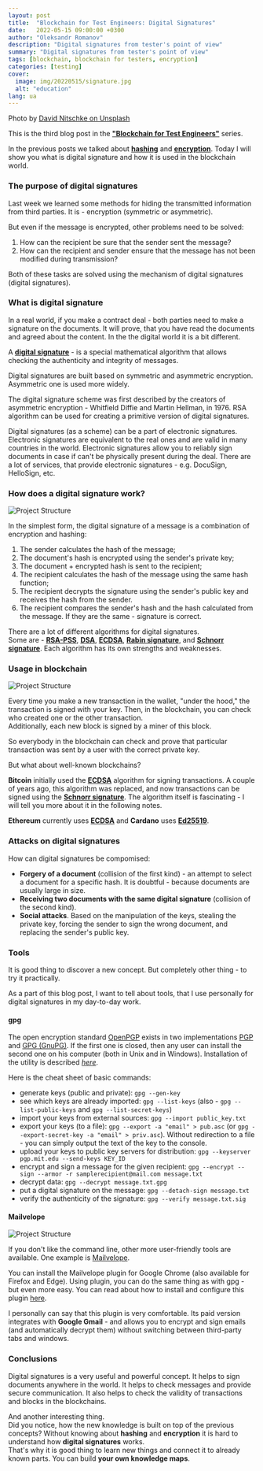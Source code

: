```yaml
---
layout: post
title:  "Blockchain for Test Engineers: Digital Signatures"
date:   2022-05-15 09:00:00 +0300
author: "Oleksandr Romanov"
description: "Digital signatures from tester's point of view"
summary: "Digital signatures from tester's point of view"
tags: [blockchain, blockchain for testers, encryption]
categories: [testing]
cover:
  image: img/20220515/signature.jpg
  alt: "education"
lang: ua
---
```


Photo by [David Nitschke on Unsplash](https://unsplash.com/photos/pegxjW_1YOU?utm_source=unsplash&utm_medium=referral&utm_content=creditShareLink)

This is the third blog post in the [**"Blockchain for Test Engineers"**](https://testengineeringnotes.com/posts/2022-04-24-blockchain-testing-mindmap/) series.  

In the previous posts we talked about **[hashing](https://testengineeringnotes.com/posts/2022-05-01-bchain-testing-1-hashing/)** and **[encryption](https://testengineeringnotes.com/posts/2022-05-08-bchain-testing-2-encryption/)**. Today I will show you what is digital signature and how it is used in the blockchain world.

### The purpose of digital signatures
Last week we learned some methods for hiding the transmitted information from third parties. It is - encryption (symmetric or asymmetric).

But even if the message is encrypted, other problems need to be solved:
1. How can the recipient be sure that the sender sent the message?
2. How can the recipient and sender ensure that the message has not been modified during transmission?  

Both of these tasks are solved using the mechanism of digital signatures (digital signatures).

### What is digital signature
In a real world, if you make a contract deal - both parties need to make a signature on the documents. It will prove, that you have read the documents and agreed about the content. In the the digital world it is a bit different. 

A **[digital signature](https://en.wikipedia.org/wiki/Digital_signature)** - is a special mathematical algorithm that allows checking the authenticity and integrity of messages.  

Digital signatures are built based on symmetric and asymmetric encryption. Asymmetric one is used more widely.  

The digital signature scheme was first described by the creators of asymmetric encryption - Whitfield Diffie and Martin Hellman, in 1976. RSA algorithm can be used for creating a primitive version of digital signatures.  

Digital signatures (as a scheme) can be a part of electronic signatures. Electronic signatures are equivalent to the real ones and are valid in many countries in the world. Electronic signatures allow you to reliably sign documents in case if can't be physically present during the deal. 
There are a lot of services, that provide electronic signatures - e.g. DocuSign, HelloSign, etc.

### How does a digital signature work?

![Project Structure](/img/20220515/howsignworks.png)

In the simplest form, the digital signature of a message is a combination of encryption and hashing:
 1. The sender calculates the hash of the message;
 2. The document's hash is encrypted using the sender's private key;
 3. The document + encrypted hash is sent to the recipient;
 4. The recipient calculates the hash of the message using the same hash function;
 5. The recipient decrypts the signature using the sender's public key and receives the hash from the sender.
 6. The recipient compares the sender's hash and the hash calculated from the message. If they are the same - signature is correct. 

There are a lot of different algorithms for digital signatures.  
Some are - **[RSA-PSS](https://en.wikipedia.org/wiki/RSA_(algorithm))**, **[DSA](https://en.wikipedia.org/wiki/Digital_Signature_Algorithm)**, **[ECDSA](https://en.wikipedia.org/wiki/Elliptic_Curve_Digital_Signature_Algorithm)**, **[Rabin signature](https://en.wikipedia.org/wiki/Rabin_signature_algorithm)**, and **[Schnorr signature](https://en.wikipedia.org/wiki/Schnorr_signature)**. Each algorithm has its own strengths and weaknesses. 

### Usage in blockchain

![Project Structure](/img/20220515/signblockchain.png)

Every time you make a new transaction in the wallet, "under the hood," the transaction is signed with your key. Then, in the blockchain, you can check who created one or the other transaction.  
Additionally, each new block is signed by a miner of this block.  

So everybody in the blockchain can check and prove that particular transaction was sent by a user with the correct private key.

But what about well-known blockchains?

**Bitcoin** initially used the **[ECDSA](https://en.wikipedia.org/wiki/Elliptic_Curve_Digital_Signature_Algorithm)** algorithm for signing transactions. A couple of years ago, this algorithm was replaced, and now transactions can be signed using the **[Schnorr signature](https://en.wikipedia.org/wiki/Schnorr_signature)**. The algorithm itself is fascinating - I will tell you more about it in the following notes.  

**Ethereum** currently uses **[ECDSA](https://en.wikipedia.org/wiki/Elliptic_Curve_Digital_Signature_Algorithm)** and **Cardano** uses **[Ed25519](https://en.wikipedia.org/wiki/Curve25519)**.

### Attacks on digital signatures
How can digital signatures be compomised:
 - **Forgery of a document** (collision of the first kind) - an attempt to select a document for a specific hash. It is doubtful - because documents are usually large in size.
 - **Receiving two documents with the same digital signature** (collision of the second kind).
 - **Social attacks**. Based on the manipulation of the keys, stealing the private key, forcing the sender to sign the wrong document, and replacing the sender's public key.

### Tools
It is good thing to discover a new concept. But completely other thing - to try it practically.  

As a part of this blog post, I want to tell about tools, that I use personally for digital signatures in my day-to-day work.

#### gpg

The open encryption standard [OpenPGP](https://www.openpgp.org/) exists in two implementations [PGP](https://en.wikipedia.org/wiki/Pretty_Good_Privacy) and [GPG (GnuPG)](https://en.wikipedia.org/wiki/GNU_Privacy_Guard). If the first one is closed, then any user can install the second one on his computer (both in Unix and in Windows).
Installation of the utility is described *[here](https://gpgtools.org/)*.

Here is the cheat sheet of basic commands:
 - generate keys (public and private): `gpg --gen-key`
 - see which keys are already imported: `gpg --list-keys` (also - `gpg --list-public-keys` and `gpg --list-secret-keys`)
 - import your keys from external sources: `gpg --import public_key.txt`
 - export your keys (to a file): `gpg --export -a "email" > pub.asc` (or `gpg --export-secret-key -a "email" > priv.asc`). Without redirection to a file - you can simply output the text of the key to the console.
 - upload your keys to public key servers for distribution: `gpg --keyserver pgp.mit.edu --send-keys KEY_ID`
 - encrypt and sign a message for the given recipient: `gpg --encrypt --sign --armor -r samplerecipient@mail.com message.txt`
 - decrypt data: `gpg --decrypt message.txt.gpg`
 - put a digital signature on the message: `gpg --detach-sign message.txt`
 - verify the authenticity of the signature: `gpg --verify message.txt.sig`


#### Mailvelope

![Project Structure](/img/20220515/mailvelope.png)

If you don't like the command line, other more user-friendly tools are available. One example is [Mailvelope](https://mailvelope.com/en).  

You can install the Mailvelope plugin for Google Chrome (also available for Firefox and Edge). Using plugin, you can do the same thing as with gpg - but even more easy. You can read about how to install and configure this plugin [here](https://mailvelope.com/en/help#configuration).

I personally can say that this plugin is very comfortable. Its paid version integrates with **Google Gmail** - and allows you to encrypt and sign emails (and automatically decrypt them) without switching between third-party tabs and windows.

### Conclusions
Digital signatures is a very useful and powerful concept. It helps to sign documents anywhere in the world. It helps to check messages and provide secure communication. It also helps to check the validity of transactions and blocks in the blockchains. 

And another interesting thing.  
Did you notice, how the new knowledge is built on top of the previous concepts? Without knowing about **hashing** and **encryption** it is hard to understand how **digital signatures** works.  
That's why it is good thing to learn new things and connect it to already known parts. You can build **your own knowledge maps**. 





